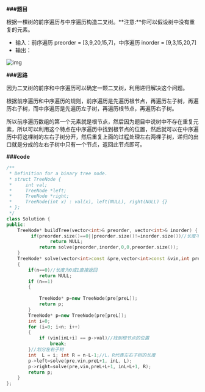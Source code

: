 **###题目**

根据一棵树的前序遍历与中序遍历构造二叉树。**注意:**你可以假设树中没有重复的元素。

- 输入：前序遍历 preorder = [3,9,20,15,7]，中序遍历 inorder = [9,3,15,20,7]
- 输出：

![img](https://pic1.zhimg.com/80/v2-84e2cd4453779382281bc2390f3a13f4_720w.jpg)

**###思路**

因为二叉树的前序和中序遍历可以确定一颗二叉树，利用递归解决这个问题。

根据前序遍历和中序遍历的规则，前序遍历是先遍历根节点，再遍历左子树，再遍历右子树，而中序遍历是先遍历左子树，再遍历根节点，再遍历右子树。

所以前序遍历数组的第一个元素就是根节点，然后因为题目中说树中不存在重复元素，所以可以利用这个特点在中序遍历中找到根节点的位置，然后就可以在中序遍历中将这棵树的左右子树分开，然后重复上面的过程处理左右两棵子树，递归的出口就是分成的左右子树中只有一个节点，返回此节点即可。

**###code**

```cpp
/**
 * Definition for a binary tree node.
 * struct TreeNode {
 *     int val;
 *     TreeNode *left;
 *     TreeNode *right;
 *     TreeNode(int x) : val(x), left(NULL), right(NULL) {}
 * };
 */
class Solution {
public:
    TreeNode* buildTree(vector<int>& preorder, vector<int>& inorder) {
         if(preorder.size()==0||preorder.size()!=inorder.size())//长度不等直接错误
	            return NULL;
	        return solve(preorder,inorder,0,0,preorder.size());
    }
    TreeNode* solve(vector<int>const &pre,vector<int>const &vin,int preL,int inL,int n)
	{
	    if(n==0)//长度为0或1直接返回
	        return NULL;
	    if (n==1) 
	    {
	        
	        TreeNode* p=new TreeNode(pre[preL]); 
	        return p;
	    }
	    TreeNode* p=new TreeNode(pre[preL]); 
	    int i=0;
	    for (i=0; i<n; i++)
	    {
	        if (vin[inL+i] == p->val)//找到根节点的位置 
	            break;
	    }//划分左右子树
	    int  L = i; int R = n-L-1;//L，R代表左右子树的长度
	    p->left=solve(pre,vin,preL+1, inL, L);
	    p->right=solve(pre,vin,preL+L+1, inL+L+1, R);
	    return p;
	}
};
```